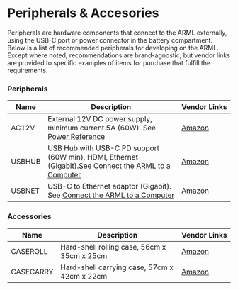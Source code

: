 # Peripherals & Accesories

 Peripherals are hardware components that connect to the ARML externally, using the USB-C port or power connector in the battery compartment. Below is a list of recommended peripherals for developing on the ARML. Except where noted, recommendations are brand-agnostic, but vendor links are provided to specific examples of items for purchase that fulfill the requirements.

### Peripherals

| Name | Description | Vendor&nbsp;Links |
| --- | --- | --- |
| AC12V | External 12V DC power supply, minimum current 5A (60W). See [Power Reference](power.md) | [Amazon](https://www.amazon.es/dp/B07PGLXK4X) |
| USBHUB | USB Hub with USB-C PD support (60W min), HDMI, Ethernet (Gigabit).See [Connect the ARML to a Computer](./workflow.md#connect-the-arml-to-the-computer) | [Amazon](https://www.amazon.es/gp/product/B0BW2TLQ8S) | 
| USBNET | USB-C to Ethernet adaptor (Gigabit). See [Connect the ARML to a Computer](./workflow.md#connect-the-arml-to-the-computer) | [Amazon](https://www.amazon.es/gp/product/B08FYB5HHK) | 

### Accessories

| Name | Description | Vendor&nbsp;Links |
| --- | --- | --- |
| CASEROLL | Hard-shell rolling case, 56cm x 35cm x 25cm | [Amazon](https://www.amazon.es/dp/B01L0LVLLY) |
| CASECARRY | Hard-shell carrying case, 57cm x 42cm x 22cm | [Amazon](https://www.amazon.es/dp/B08K3HWVCL) |